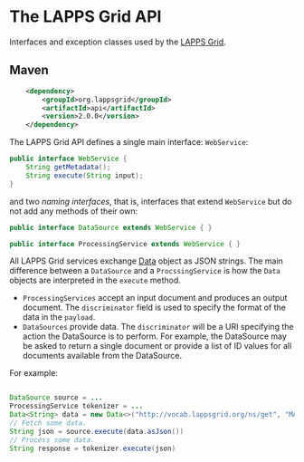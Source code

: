 The LAPPS Grid API
================

Interfaces and exception classes used by the [LAPPS Grid](http://www.lappsgrid.org).

## Maven

```xml
	<dependency>
		<groupId>org.lappsgrid</groupId>
		<artifactId>api</artifactId>
		<version>2.0.0</version>
	</dependency>
```

The LAPPS Grid API defines a single main interface: `WebService`:

```java
public interface WebService {
    String getMetadata();
    String execute(String input);
}
```

and two *naming interfaces*, that is, interfaces that extend `WebService` but do not
add any methods of their own:

```java
public interface DataSource extends WebService { }

public interface ProcessingService extends WebService { }
```

All LAPPS Grid services exchange [Data](https://lapps.github.io/org.lappsgrid.serialization/index.html?org/lappsgrid/serialization/Data.html)
object as JSON strings. The main difference between a `DataSource` and a `ProcssingService` is
how the `Data` objects are interpreted in the `execute` method.
 
- `ProcessingServices` accept an input document and produces an output document. The `discriminator`
field is used to specify the format of the data in the `payload`.
- `DataSources` provide data.  The `discriminator` will be a URI specifying the action the
DataSource is to perform.  For example, the DataSource may be asked to return a single document
or provide a list of ID values for all documents available from the DataSource.

For example:

```java

DataSource source = ...
ProcessingService tokenizer = ...
Data<String> data = new Data<>("http://vocab.lappsgrid.org/ns/get", "MASC3-0202");
// Fetch some data.
String json = source.execute(data.asJson())
// Process some data.
String response = tokenizer.execute(json)
```
